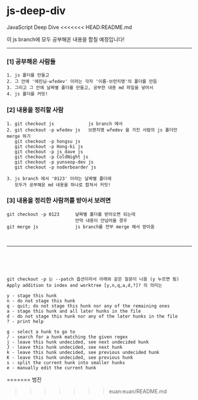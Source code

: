 # js-deep-div

JavaScript Deep Dive
<<<<<<< HEAD:README.md

이 js branch에 모두 공부해온 내용을 합칠 예정입니다!

---

### [1] 공부해온 사람들

```
1. js 폴더를 만들고
2. 그 안에 '에린님-wfedev' 이라는 각자 '이름-브런치명'의 폴더를 만듬
3. 그리고 그 안에 날짜별 폴더를 만들고, 공부한 내용 md 파일을 넣어서
4. js 폴더를 커밋!
```

### [2] 내용을 정리할 사람

```
1. git checkout js             js branch 에서
2. git checkout -p wfedev js   브랜치명 wfedev 을 가진 사람의 js 폴더만 merge 하기
   git checkout -p hongsu js
   git checkout -p Hong-ki js
   git checkout -p js_dave js
   git checkout -p ColdNight js
   git checkout -p yunseop-dev js
   git checkout -p noderboarder js

3. js branch 에서 '0123' 이라는 날짜별 폴더에
   모두가 공부해온 md 내용을 하나로 합쳐서 커밋!
```

### [3] 내용을 정리한 사람꺼를 받아서 보려면

```
git checkout -p 0123      날짜별 폴더를 받아오면 되는데
                          만약 내용이 안넘어올 경우
git merge js              js branch를 전부 merge 해서 받아옴
```

<br />

---

<br />
<br />
<br />

```
git checkout -p 는 --patch 옵션이라서 아래와 같은 질문이 나옴 (y 누르면 됨)
Apply addition to index and worktree [y,n,q,a,d,?]? 의 의미는

y - stage this hunk
n - do not stage this hunk
q - quit; do not stage this hunk nor any of the remaining ones
a - stage this hunk and all later hunks in the file
d - do not stage this hunk nor any of the later hunks in the file
? - print help

g - select a hunk to go to
/ - search for a hunk matching the given regex
j - leave this hunk undecided, see next undecided hunk
J - leave this hunk undecided, see next hunk
k - leave this hunk undecided, see previous undecided hunk
K - leave this hunk undecided, see previous hunk
s - split the current hunk into smaller hunks
e - manually edit the current hunk
```
=======
범진 
>>>>>>> euan:euan/README.md
